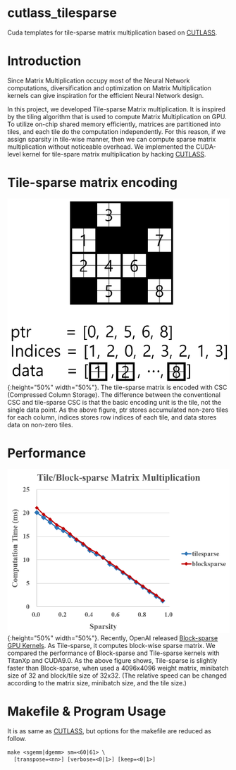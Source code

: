 # cutlass_tilesparse
Cuda templates for tile-sparse matrix multiplication based on [CUTLASS](https://github.com/NVIDIA/cutlass).


# Introduction
Since Matrix Multiplication occupy most of the Neural Network computations, diversification and optimization on Matrix Multiplication kernels can give inspiration for the efficient Neural Network design.

In this project, we developed Tile-sparse Matrix multiplication. It is inspired by the tiling algorithm that is used to compute Matrix Multiplication on GPU. To utilize on-chip shared memory efficiently, matrices are partitioned into tiles, and each tile do the computation independently. For this reason, if we assign sparsity in tile-wise manner, then we can compute sparse matrix multiplication without noticeable overhead. We implemented the CUDA-level kernel for tile-spare matrix multiplication by hacking [CUTLASS](https://github.com/NVIDIA/cutlass).


# Tile-sparse matrix encoding
![ALT](/images/bsc.png "Tile-sparse matrix encoding"){:height="50%" width="50%"}.
The tile-sparse matrix is encoded with CSC (Compressed Column Storage). The difference between the conventional CSC and tile-sparse CSC is that the basic encoding unit is the tile, not the single data point.
As the above figure, ptr stores accumulated non-zero tiles for each column, indices stores row indices of each tile, and data stores data on non-zero tiles.


# Performance
![ALT](/images/performance.png "Tile-sparse performance comparison with Block-sparse on Matrix Multiplication. The weight matrix size is 4096x4096, and the minibatch is size of 32. The size of block/tile is 32x32."){:height="50%" width="50%"}.
Recently, OpenAI released [Block-sparse GPU Kernels](https://github.com/openai/blocksparse). As Tile-sparse, it computes block-wise sparse matrix. We compared the performance of Block-sparse and Tile-sparse kernels with TitanXp and CUDA9.0. As the above figure shows, Tile-sparse is slightly faster than Block-sparse, when used a 4096x4096 weight matrix, minibatch size of 32 and block/tile size of 32x32. (The relative speed can be changed according to the matrix size, minibatch size, and the tile size.)


# Makefile & Program Usage
It is as same as [CUTLASS](https://github.com/NVIDIA/cutlass), but options for the makefile are reduced as follow.

    make <sgemm|dgemm> sm=<60|61> \
      [transpose=<nn>] [verbose=<0|1>] [keep=<0|1>]
